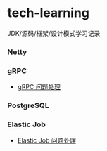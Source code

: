 # tech-learning
JDK/源码/框架/设计模式学习记录


### Netty


### gRPC
- [gRPC 问题处理](./docs/grpc/grpc-troubleshooting.md)

### PostgreSQL


### Elastic Job
- [Elastic Job 问题处理](./docs/elastic-job/elastic-job-troubleshooting.md)